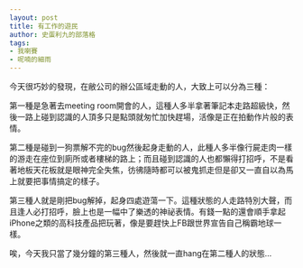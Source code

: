```yaml
---
layout: post
title: 有工作的遊民
author: 史蛋利九的部落格
tags:
- 我喇賽
- 呢喃的細雨
---
```


今天很巧妙的發現，在敝公司的辦公區域走動的人，大致上可以分為三種：

第一種是急著去meeting room開會的人，這種人多半拿著筆記本走路超級快，然後一路上碰到認識的人頂多只是點頭就匆忙加快趕場，活像是正在拍動作片般的表情。

第二種是碰到一狗票解不完的bug然後起身走動的人，此種人多半像行屍走肉一樣的游走在座位到廁所或者樓梯的路上；而且碰到認識的人也都懶得打招呼，不是看著地板天花板就是眼神完全失焦，彷彿隨時都可以被鬼抓走但是卻又一直自以為馬上就要把事情搞定的樣子。

第三種人就是剛把bug解掉，起身四處遊蕩一下。這種狀態的人走路特別大聲，而且逢人必打招呼，臉上也是一幅中了樂透的神祕表情。有錢一點的還會順手拿起iPhone之類的高科技產品把玩著，像是要趕快上FB跟世界宣告自己稱霸地球一樣。

唉，今天我只當了幾分鐘的第三種人，然後就一直hang在第二種人的狀態...
